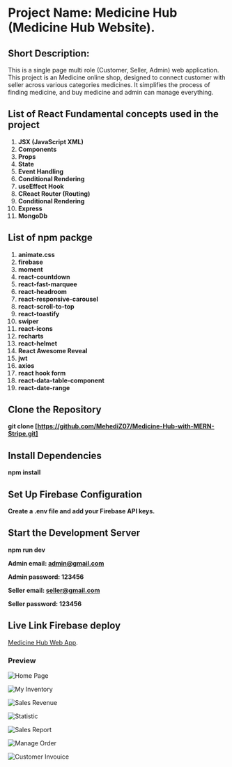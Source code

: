 # Project Name: Medicine Hub (Medicine Hub Website).

## Short Description:

This is a single page multi role (Customer, Seller, Admin) web application. This project is an Medicine online shop, designed to connect customer with seller across various categories medicines. It simplifies the process of finding medicine, and buy medicine and admin can manage everything.

## List of React Fundamental concepts used in the project

1. **JSX (JavaScript XML)**
2. **Components**
3. **Props**
4. **State**
5. **Event Handling**
6. **Conditional Rendering**
7. **useEffect Hook**
8. **CReact Router (Routing)**
9. **Conditional Rendering**
10. **Express**
11. **MongoDb**

## List of npm packge

1. **animate.css**
2. **firebase**
3. **moment**
4. **react-countdown**
5. **react-fast-marquee**
6. **react-headroom**
7. **react-responsive-carousel**
8. **react-scroll-to-top**
9. **react-toastify**
10. **swiper**
11. **react-icons**
12. **recharts**
13. **react-helmet**
14. **React Awesome Reveal**
15. **jwt**
16. **axios**
17. **react hook form**
18. **react-data-table-component**
19. **react-date-range**

## Clone the Repository
**git clone [https://github.com/MehediZ07/Medicine-Hub-with-MERN-Stripe.git]**

## Install Dependencies
**npm install**

## Set Up Firebase Configuration
**Create a .env file and add your Firebase API keys.**

## Start the Development Server
**npm run dev**




**Admin email: admin@gmail.com**

**Admin password: 123456**

**Seller email: seller@gmail.com**

**Seller password: 123456**

## Live Link Firebase deploy

[Medicine Hub Web App](https://medicine-hub-41b7f.web.app/).

### Preview

![Home Page](./src/assets/images/Home-Page.jpeg)

![My Inventory](./src/assets/images/myinventory.jpeg)

![Sales Revenue](./src/assets/images/Revenue.jpeg)

![Statistic](./src/assets/images/statistics.jpeg)

![Sales Report](./src/assets/images/sales-report.jpeg)

![Manage Order](./src/assets/images/Manage.png)

![Customer Invouice](./src/assets/images/Customer-Invoice.jpeg)
